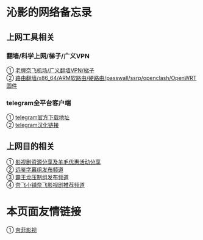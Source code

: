 # 沁影的网络备忘录

## 上网工具相关

### 翻墙/科学上网/梯子/广义VPN           
① [老牌奈飞机场/广义翻墙VPN/梯子](https://t.me/QinShadowNote/2)        
② [路由翻墙/x86_64/ARM软路由/硬路由/passwall/ssrp/openclash/OpenWRT固件](https://t.me/OpenWRTcn)        

### telegram全平台客户端   
① [telegram官方下载地址](https://telegram.org/apps)           
② [telegram汉化链接](https://t.me/setlanguage/classic-zh)      

## 上网目的相关      
① [影视剧资源分享及羊毛优惠活动分享](https://t.me/joinchat/AAAAAEhkwtQjONQXe--Z8g)      
② [远鉴字幕组发布频道](https://t.me/joinchat/AAAAAE3AeBfFEPXuMGLzWw)       
③ [霸王龙压制组发布频道](https://t.me/T_rex2333)            
④ [奈飞小铺奈飞影视剧推荐频道](https://t.me/netflixmv)         

# 本页面友情链接         
① [奈菲影视](https://www.nfmovies.com/)          
